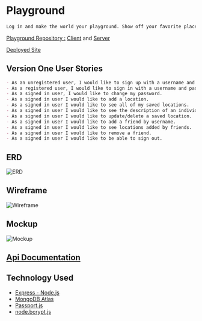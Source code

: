 # Playground

```md
Log in and make the world your playground. Show off your favorite places around the world by setting pins on the map and telling us what makes this location special. Share your pins with other users and see their favorite spots. 
```
[Playground Repository :](https://github.com/ProjectPlayGroundLHA) [Client](https://projectplaygroundlha.github.io/PlayGroundClient/) and [Server](https://github.com/ProjectPlayGroundLHA/PlayGroundApi)

[Deployed Site](https://projectplaygroundlha.github.io/PlayGroundClient/)

## Version One User Stories

```md
- As an unregistered user, I would like to sign up with a username and password.
- As a registered user, I would like to sign in with a username and password.
- As a signed in user, I would like to change my password.
- As a signed in user I would like to add a location.
- As a signed in user I would like to see all of my saved locations.
- As a signed in user I would like to see the description of an individual location.
- As a signed in user I would like to update/delete a saved location.
- As a signed in user I would like to add a friend by username.
- As a signed in user I would like to see locations added by friends.
- As a signed in user I would like to remove a friend.
- As a signed in user I would like to be able to sign out.
```

## ERD
![ERD](https://i.imgur.com/G1oDzFW.png)
## Wireframe
![Wireframe](https://i.imgur.com/4hN5vau.png)
## Mockup
![Mockup](https://i.imgur.com/up6CD99.png)

## [Api Documentation](/app/ApiDocumentation.md)
## Technology Used
- [Express - Node.js](https://expressjs.com/)
- [MongoDB Atlas](https://www.googleadservices.com/pagead/aclk?sa=L&ai=DChcSEwjVyrXKnNXyAhWalIYKHQaSCdgYABADGgJ2dQ&ae=2&ohost=www.google.com&cid=CAESQeD231gmQHuxUe_r1E8L-Q5m3JYSsJVvdxjN3PKt_HvDo8anw0epM4dhEwGludveMPeIvYTEj79RYVq0rZuTYRY9&sig=AOD64_2FuxEVr2jn1C7EM9YdPPcoN2orLg&q=&ved=2ahUKEwib8a3KnNXyAhU8SjABHegFADwQqyQoAHoECAMQEQ&adurl=)
- [Passport.js](http://www.passportjs.org/)
- [node.bcrypt.js](https://www.npmjs.com/package/bcrypt)
